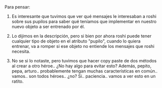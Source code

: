 Para pensar:

1) Es interesante que tuvimos que ver qué mensajes le interesaban a roshi sobre sus pupilos para saber qué teníamos que implementar en nuestro nuevo objeto a ser entrenado por él.

2) Lo dijimos en la descripción, pero si bien por ahora roshi puede tener cualquier tipo de objeto en el atributo "pupilo", cuando lo quiera entrenar, va a romper si ese objeto no entiende los mensajes que roshi necesita. 

3) No se si lo notaste, pero tuvimos que hacer copy paste de dos métodos al crear a otro héroe.. ¿No hay algo para evitar esto? Además, pepito, pepa, arturo.. probablemente tengan muchas características en común.. vamos.. son todos héroes.. ¿no? Si.. paciencia.. vamos a ver esto en un ratito.